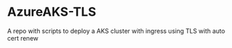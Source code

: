 # AzureAKS-TLS
A repo with scripts to deploy a AKS cluster with ingress using TLS with auto cert renew
